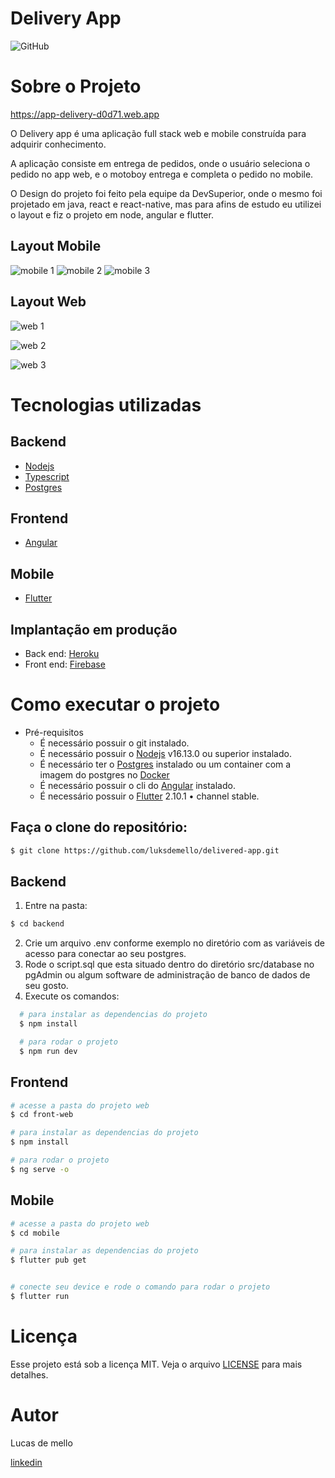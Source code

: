 # Delivery App
![GitHub](https://img.shields.io/github/license/luksdemello/delivered-app)

# Sobre o Projeto

https://app-delivery-d0d71.web.app

O Delivery app é uma aplicação full stack web e mobile construída para adquirir conhecimento.

A aplicação consiste em entrega de pedidos, onde o usuário seleciona o pedido no app web, e o motoboy entrega e completa o pedido no mobile.

O Design do projeto foi feito pela equipe da DevSuperior, onde o mesmo foi projetado em java, react e react-native, mas para afins de estudo eu utilizei o layout e fiz o projeto em node, angular e flutter.

## Layout Mobile
![mobile 1](https://user-images.githubusercontent.com/69207514/156283393-78710fcd-a874-4e04-ba33-76125d3df858.png)
![mobile 2](https://user-images.githubusercontent.com/69207514/156283508-f15ed314-df94-4daa-a367-5c06602f70cd.png)
![mobile 3](https://user-images.githubusercontent.com/69207514/156283576-804da0c6-d39d-4132-a2ec-b518d4371418.png)

## Layout Web
![web 1](https://user-images.githubusercontent.com/69207514/156283856-d502726b-f667-477d-8f9d-7d5923aa58a9.png)

![web 2](https://user-images.githubusercontent.com/69207514/156284113-970025b7-3393-4f8d-a783-cb8e9cb163b6.png)

![web 3](https://user-images.githubusercontent.com/69207514/156284116-ddbc2b9d-787d-4332-a504-93f0c81edcde.png)

# Tecnologias utilizadas

## Backend
  * [Nodejs](https://nodejs.org/en/)
  * [Typescript](https://www.typescriptlang.org/)
  * [Postgres](https://www.postgresql.org/)
## Frontend
  * [Angular](https://angular.io/)
## Mobile
  * [Flutter](https://flutter.dev/)

## Implantação em produção
  * Back end: [Heroku](https://www.heroku.com/home)
  * Front end: [Firebase](https://firebase.google.com/?hl=pt)

# Como executar o projeto
* Pré-requisitos
  * É necessário possuir o git instalado.
  * É necessário possuir o [Nodejs](https://nodejs.org/en/) v16.13.0 ou superior instalado.
  * É necessário ter o [Postgres](https://www.postgresql.org/) instalado ou um container com a imagem do postgres no [Docker](https://www.docker.com/get-started)
  * É necessário possuir o cli do [Angular](https://angular.io/) instalado.
  * É necessário possuir o [Flutter](https://github.com/flutter/flutter.git) 2.10.1 • channel stable. 

## Faça o clone do repositório:
```bash
$ git clone https://github.com/luksdemello/delivered-app.git
```

## Backend
  1. Entre na pasta: 
  ```bash
  $ cd backend
  ```
  2. Crie um arquivo .env conforme exemplo no diretório com as variáveis de acesso para conectar ao seu postgres.
  3. Rode o script.sql que esta situado dentro do diretório src/database no pgAdmin ou algum software de administração de banco de dados de seu gosto.
  4. Execute os comandos:
  ```bash
    # para instalar as dependencias do projeto
    $ npm install

    # para rodar o projeto
    $ npm run dev
  ```

## Frontend
  ```bash
  # acesse a pasta do projeto web
  $ cd front-web

  # para instalar as dependencias do projeto
  $ npm install

  # para rodar o projeto
  $ ng serve -o
  ```

## Mobile

  ```bash
  # acesse a pasta do projeto web
  $ cd mobile

  # para instalar as dependencias do projeto
  $ flutter pub get

  
  # conecte seu device e rode o comando para rodar o projeto
  $ flutter run
  ```

# Licença

Esse projeto está sob a licença MIT. Veja o arquivo [LICENSE](LICENSE) para mais detalhes.

# Autor
Lucas de mello

[linkedin](https://www.linkedin.com/in/lucas-mello-357ba7197/)